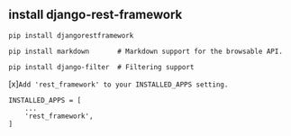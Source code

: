 ## install django-rest-framework

```
pip install djangorestframework
```
```
pip install markdown       # Markdown support for the browsable API.
```
```
pip install django-filter  # Filtering support
```

[x]`Add 'rest_framework' to your INSTALLED_APPS setting.`

```
INSTALLED_APPS = [
    ...
    'rest_framework',
]
```